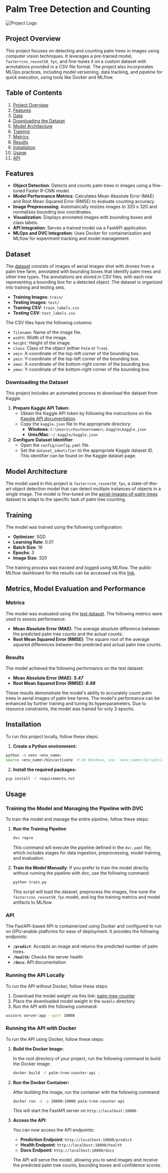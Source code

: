 # Palm Tree Detection and Counting

![Project Logo](assets/palm_tree_fig.png)

## Project Overview

This project focuses on detecting and counting palm trees in images using computer vision techniques. It leverages a pre-trained model, `fasterrcnn_resnet50_fpn`, and fine-tunes it on a custom dataset with annotations provided in a CSV file format. The project also incorporates MLOps practices, including model versioning, data tracking, and pipeline for quick execution, using tools like Docker and MLflow.

## Table of Contents
1. [Project Overview](#project-overview)
2. [Features](#features)
3. [Data](#data)
4. [Downloading the Dataset](#downloading-the-dataset)
5. [Model Architecture](#model-architecture)
6. [Training](#training)
7. [Metrics](#metrics)
8. [Results](#results)
9. [Installation](#installation)
10. [Usage](#usage)
11. [API](#api)

## Features

- **Object Detection**: Detects and counts palm trees in images using a fine-tuned Faster R-CNN model.
- **Model Performance Metrics**: Calculates Mean Absolute Error (MAE) and Root Mean Squared Error (RMSE) to evaluate counting accuracy.
- **Image Preprocessing**: Automatically resizes images to 320 x 320 and normalizes bounding box coordinates.
- **Visualization**: Displays annotated images with bounding boxes and class labels.
- **API Integration**: Serves a trained model via a FastAPI application.
- **MLOps and DVC Integration**: Uses Docker for containerization and MLflow for experiment tracking and model management.

## Dataset

The [dataset](https://www.kaggle.com/datasets/riotulab/aerial-images-of-palm-trees/data) consists of images of aerial images shot with drones from a palm tree farm, annotated with bounding boxes that identify palm trees and other tree types. The annotations are stored in CSV files, with each row representing a bounding box for a detected object.  The dataset is organized into training and testing sets.

- **Training Images**: `train/`
- **Testing Images**: `test/`
- **Training CSV**: `train_labels.csv`
- **Testing CSV**: `test_labels.csv`

The CSV files have the following columns:

- `filename`: Name of the image file.
- `width`: Width of the image.
- `height`: Height of the image.
- `class`: Class of the object (either `Palm` or `Tree`).
- `xmin`: X-coordinate of the top-left corner of the bounding box.
- `ymin`: Y-coordinate of the top-left corner of the bounding box.
- `xmax`: X-coordinate of the bottom-right corner of the bounding box.
- `ymax`: Y-coordinate of the bottom-right corner of the bounding box.

### Downloading the Dataset

This project includes an automated process to download the dataset from Kaggle.

1. **Prepare Kaggle API Token**:
    - Obtain the Kaggle API token by following the instructions on the [Kaggle API documentation](https://github.com/Kaggle/kaggle-api).
    - Copy the `kaggle.json` file to the appropriate directory:
        - **Windows**: `C:\Users\<YourUsername>\.kaggle\kaggle.json`
        - **Unix/Mac**: `~/.kaggle/kaggle.json`
2. **Configure Dataset Identifier**:
    - Open the `config/config.yaml` file.
    - Set the `dataset_identifier` to the appropriate Kaggle dataset ID. This identifier can be found on the Kaggle dataset page.

## Model Architecture

The model used in this project is `fasterrcnn_resnet50_fpn`, a state-of-the-art object detection model that can detect multiple instances of objects in a single image. The model is fine-tuned on the [aerial-images-of-palm-trees](https://www.kaggle.com/datasets/riotulab/aerial-images-of-palm-trees/data) dataset to adapt to the specific task of palm tree counting.

## Training

The model was trained using the following configuration:

- **Optimizer**: SGD
- **Learning Rate**: 0.01
- **Batch Size**: 16
- **Epochs**: 3
- **Image Size**: 320

The training process was tracked and logged using MLflow. The public MLflow dashboard for the results can be accessed via this [link](https://dagshub.com/franklinosei/palm-trees-counter.mlflow).

## Metrics, Model Evaluation and Performance

### Metrics

The model was evaluated using the [test dataset](https://www.kaggle.com/datasets/riotulab/aerial-images-of-palm-trees/data). The following metrics were used to assess performance:

- **Mean Absolute Error (MAE)**: The average absolute difference between the predicted palm tree counts and the actual counts.
- **Root Mean Squared Error (RMSE)**: The square root of the average squared differences between the predicted and actual palm tree counts.

### Results

The model achieved the following performance on the test dataset:

- **Mean Absolute Error (MAE)**: ***5.47***
- **Root Mean Squared Error (RMSE)**: ***6.98***

These results demonstrate the model's ability to accurately count palm trees in aerial images of palm tree farms. The model's performance can be enhanced by further training and tuning its hyperparameters. Due to resource constraints, the model was trained for only 3 epochs.

## Installation

To run this project locally, follow these steps:

1. **Create a Python environment:**

```bash
python -m venv <env_name>
source <env_name>/bin/activate  # On Windows, use `<env_name>\Scripts\activate`
```

2. **Install the required packages:**

```bash
pip install -r requirements.txt
```

## Usage

### Training the Model and Managing the Pipeline with DVC

To train the model and manage the entire pipeline, follow these steps:

1. **Run the Training Pipeline**:
    
    ```bash
    dvc repro
    ```
    
    This command will execute the pipeline defined in the `dvc.yaml` file, which includes stages for data ingestion, preprocessing, model training, and evaluation.
    
2. **Train the Model Manually**:
If you prefer to train the model directly without running the pipeline with dvc, use the following command:
    
    ```bash
    python train.py
    ```
    
    This script will load the dataset, preprocess the images, fine-tune the `fasterrcnn_resnet50_fpn` model, and log the training metrics and model artifacts to MLflow.
    

### API

The FastAPI-based API is containerized using Docker and configured to run on GPU-enable platforms for ease of deployment. It provides the following endpoints:

- **`/predict`**: Accepts an image and returns the predicted number of palm trees.
- **`/health`**: Checks the server health
- **`/docs`**: API documentation

### Running the API Locally
To run the API without Docker, follow these steps:
 1. Download the model weight via this link: [palm-tree-counter](https://drive.google.com/file/d/1BUQYSwNvkHX5WmVfBN-3L9wgHuLxpe4L/view?usp=drive_link)
 2. Place the downloaded model weight in the `models` directory.
 3. Run the API with the following command:
 ```bash
 uvicorn server:app --port 10000
 ```

### Running the API with Docker

To run the API using Docker, follow these steps:

1. **Build the Docker Image:**
    
    In the root directory of your project, run the following command to build the Docker image:
    
    ```bash
    docker build -t palm-tree-counter-api .
    ```
    
2. **Run the Docker Container:**
    
    After building the image, run the container with the following command:
    
    ```bash
    docker run -d -p 10000:10000 palm-tree-counter-api
    ```
    
    This will start the FastAPI server on `http://localhost:10000`.
    
3. **Access the API:**
    
    You can now access the API endpoints:
    
    - **Prediction Endpoint**: `http://localhost:10000/predict`
    - **Health Endpoint**: `http://localhost:10000/health`
    - **Docs Endpoint**: `http://localhost:10000/docs`
    
    The API will serve the model, allowing you to send images and receive the predicted palm tree counts, bounding boxes and confidence scores.